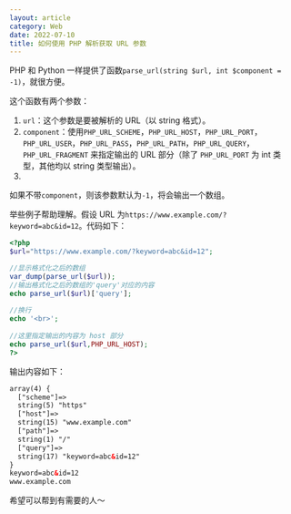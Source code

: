 ```yaml
---
layout: article
category: Web
date: 2022-07-10
title: 如何使用 PHP 解析获取 URL 参数
---
```

<!-- excerpt-start -->
PHP 和 Python 一样提供了函数`parse_url(string $url, int $component = -1)`，就很方便。

这个函数有两个参数：
1.	`url`：这个参数是要被解析的 URL（以 string 格式）。
2.	`component`：使用`PHP_URL_SCHEME`，`PHP_URL_HOST`，`PHP_URL_PORT`，`PHP_URL_USER`，`PHP_URL_PASS`，`PHP_URL_PATH`，`PHP_URL_QUERY`，`PHP_URL_FRAGMENT` 来指定输出的 URL 部分（除了 `PHP_URL_PORT` 为 int 类型，其他均以 string 类型输出）。
3.	
如果不带`component`，则该参数默认为`-1`，将会输出一个数组。


举些例子帮助理解。假设 URL 为`https://www.example.com/?keyword=abc&id=12`。代码如下：

```php
<?php
$url="https://www.example.com/?keyword=abc&id=12";

//显示格式化之后的数组
var_dump(parse_url($url));
//输出格式化之后的数组的'query'对应的内容
echo parse_url($url)['query'];
	
//换行
echo '<br>';
	
//这里指定输出的内容为 host 部分
echo parse_url($url,PHP_URL_HOST); 
?> 
```
输出内容如下：

```html
array(4) {
  ["scheme"]=>
  string(5) "https"
  ["host"]=>
  string(15) "www.example.com"
  ["path"]=>
  string(1) "/"
  ["query"]=>
  string(17) "keyword=abc&id=12"
}
keyword=abc&id=12
www.example.com 
```

希望可以帮到有需要的人～